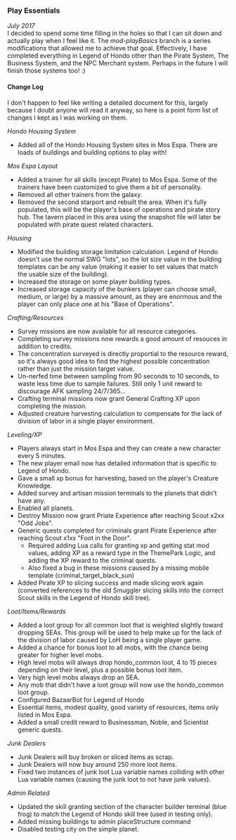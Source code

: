### Play Essentials
*July 2017*  
I decided to spend some time filling in the holes so that I can sit down and actually play when I feel like it. The *mod-playBasics* branch is a series modifications that allowed me to achieve that goal. Effectively, I have completed everything in Legend of Hondo other than the Pirate System, The Business System, and the NPC Merchant system. Perhaps in the future I will finish those systems too! :) 

#### Change Log
I don't happen to feel like writing a detailed document for this, largely because I doubt anyone will read it anyway, so here is a point form list of changes I kept as I was working on them.

*Hondo Housing System*  
- Added all of the Hondo Housing System sites in Mos Espa. There are loads of buildings and building options to play with!

*Mos Espa Layout*
- Added a trainer for all skills (except Pirate) to Mos Espa. Some of the trainers have been customized to give them a bit of personality.
- Removed all other trainers from the galaxy.
- Removed the second starport and rebuilt the area. When it's fully populated, this will be the player's base of operations and pirate story hub. The tavern placed in this area using the snapshot file will later be populated with pirate quest related characters.

*Housing*  
- Modified the building storage limitation calculation. Legend of Hondo doesn't use the normal SWG "lots", so the lot size value in the building templates can be any value (making it easier to set values that match the usable size of the building).
- Increased the storage on some player building types.
- Increased storage capacity of the bunkers (player can choose small, medium, or large) by a massive amount, as they are enormous and the player can only place one at his "Base of Operations".

*Crafting/Resources*  
- Survey missions are now available for all resource categories.
- Completing survey missions now rewards a good amount of resouces in addition to credits.
- The concentration surveyed is directly proportial to the resource reward, so it's always good idea to find the highest possible concentration rather than just the mission target value.
- Un-nerfed time between sampling from 90 seconds to 10 seconds, to waste less time due to sample failures. Still only 1 unit reward to discourage AFK sampling 24/7/365...
- Crafting terminal missions now grant General Crafting XP upon completing the mission.
- Adjusted creature harvesting calculation to compensate for the lack of division of labor in a single player environment.

*Leveling/XP*  
- Players always start in Mos Espa and they can create a new character every 5 minutes.
- The new player email now has detailed information that is specific to Legend of Hondo.
- Gave a small xp bonus for harvesting, based on the player's Creature Knowledge.
- Added survey and artisan mission terminals to the planets that didn't have any.
- Enabled all planets.
- Destroy Mission now grant Priate Experience after reaching Scout x2xx "Odd Jobs".
- Generic quests completed for criminals grant Pirate Experience after reaching Scout x1xx "Foot in the Door".
  - Required adding Lua calls for granting xp and getting stat mod values, adding XP as a reward type in the ThemePark Logic, and adding the XP reward to the criminal quests.
  - Also fixed a bug in these missions caused by a missing mobile template (criminal_target_black_sun)
- Added Pirate XP to slicing success and made slicing work again (converted references to the old Smuggler slicing skills into the correct Scout skills in the Legend of Hondo skill tree).


*Loot/Items/Rewards*  
- Added a loot group for all common loot that is weighted slightly toward dropping SEAs. This group will be used to help make up for the lack of the division of labor caused by LoH being a single player game.
- Added a chance for bonus loot to all mobs, with the chance being greater for higher level mobs.
- High level mobs will always drop hondo_common loot, 4 to 15 pieces depending on their level, plus a possible bonus loot item.
- Very high level mobs always drop an SEA.
- Any mob that didn't have a loot group will now use the hondo_common loot group.
- Configured BazaarBot for Legend of Hondo
- Essential items, modest quality, good variety of resources, items only listed in Mos Espa.
- Added a small credit reward to Businessman, Noble, and Scientist generic quests.


*Junk Dealers*  
- Junk Dealers will buy broken or sliced items as scrap.
- Junk Dealers will now buy around 250 more loot items.
- Fixed two instances of junk loot Lua variable names colliding with other Lua variable names (causing the junk loot to not have junk values).


*Admin Related*  
- Updated the skill granting section of the character builder terminal (blue frog) to match the Legend of Hondo skill tree (used in testing only).
- Added missing buildings to admin placeStructure command
- Disabled testing city on the simple planet.
